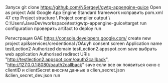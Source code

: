 Запуск
git clone https://github.com/NSergeyI/gwtp-appengine-guice
Open as project
Add Google App Engine Standard framework
исправить pom.xml 47 стр <webappDirectory>
Project structure \ Project compiler output \ C:\Users\JavaDev\workspace\test\gwtp-appengine-guice\target
run configuration проверить artifact to deploy
run 

Регистрация GAE
https://console.developers.google.com/
create new project
api&services/credentional /OAuyh consent screen 
Application name  testLection2
Authorized domain testLection2.appspot.com
save
выбрать web application 
Authorised redirect URIs 
 "http://testlection2.appspot.com/oauth2callback",
 "http://127.0.0.1:8080/oauth2callback"
save
если все ок появиться окно с clientID и clientSecret
вносим данные в clien_secret.json &clien_secret_dev.json 
run

